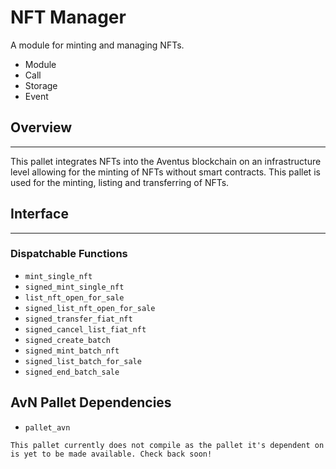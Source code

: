# NFT Manager

A module for minting and managing NFTs.

- Module
- Call
- Storage
- Event

## Overview

---

This pallet integrates NFTs into the Aventus blockchain on an infrastructure level allowing for the minting of NFTs without smart contracts. This pallet is used for the minting, listing and transferring of NFTs.

## Interface

---

### Dispatchable Functions

- `mint_single_nft`
- `signed_mint_single_nft`
- `list_nft_open_for_sale`
- `signed_list_nft_open_for_sale`
- `signed_transfer_fiat_nft`
- `signed_cancel_list_fiat_nft`
- `signed_create_batch`
- `signed_mint_batch_nft`
- `signed_list_batch_for_sale`
- `signed_end_batch_sale`

## AvN Pallet Dependencies

- `pallet_avn`

<!-- language: none -->

    This pallet currently does not compile as the pallet it's dependent on is yet to be made available. Check back soon!

